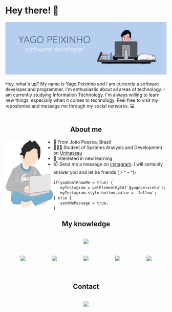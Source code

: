# Hey there! 🦈

<div align='center'><img src="githuba1.png"></div>

<br>
<div="center">
Hey, what's up? My name is Yago Peixinho and I am currently a software developer and programmer. I'm enthusiastic about all areas of technology. I am currently studying Information Technology. I'm always willing to learn new things, especially when it comes to technology. Feel free to visit my repositories and message me through my social networks. 💻
<br>
<br>
 
<div>
 
<div align="center">
 
## About me
 
 </div>
 
 
<a href="#"><img align="left" width="150" height="#" src="yago.png"></a>
 - 📍 From João Pessoa, Brazil
 - 👨🏻‍💻 Student of Systems Analysis and Development on [Uninassau](https://www.uninassau.edu.br)
 - 📕 Interested in new learning
 - 📫 Send me a message on [Instagram](https://www.instagram.com/yagopeixinho/?hl=pt-br). I will certainly answer you and let be friends ( ﾉ ^ ｰ ^)ﾉ
 
 ````
if(youDontKnowMe = true) {
	myInstagram = getElementById('@yagopeixinho');
	myInstagram.style.button.value = 'follow';
} else {
	sendMeMessage = true;
}
````
 
 
<div align="center">
  
## My knowledge
  
<br>

<img src="https://github-readme-stats.vercel.app/api?username=yagopeixinho&count_private=true&show_icons=true&custom_title=Github%20Status&hide=issues&include_all_commits=true" width="50%">

<br>
<br>
<br>
	
<img src="https://image.flaticon.com/icons/png/512/29/29515.png" width="5.6%"/>
&nbsp;&nbsp;&nbsp;&nbsp;&nbsp;&nbsp;&nbsp;&nbsp;&nbsp;&nbsp;&nbsp;&nbsp;&nbsp;&nbsp;&nbsp;&nbsp;&nbsp;&nbsp;&nbsp;
<img src="https://image.flaticon.com/icons/png/512/29/29600.png" width="5.6%"/>  
&nbsp;&nbsp;&nbsp;&nbsp;&nbsp;&nbsp;&nbsp;&nbsp;&nbsp;&nbsp;&nbsp;&nbsp;&nbsp;&nbsp;&nbsp;&nbsp;&nbsp;&nbsp;&nbsp;
<img src="https://image.flaticon.com/icons/png/512/136/136448.png"/ width="5.6%">
&nbsp;&nbsp;&nbsp;&nbsp;&nbsp;&nbsp;&nbsp;&nbsp;&nbsp;&nbsp;&nbsp;&nbsp;&nbsp;&nbsp;&nbsp;&nbsp;&nbsp;&nbsp;&nbsp;
<img src="https://cdn.icon-icons.com/icons2/2954/PNG/512/bootstrap_icon_185303.png" width="5.5%"/>
&nbsp;&nbsp;&nbsp;&nbsp;&nbsp;&nbsp;&nbsp;&nbsp;&nbsp;&nbsp;&nbsp;&nbsp;&nbsp;&nbsp;&nbsp;&nbsp;&nbsp;&nbsp;&nbsp;
<img src="https://img-premium.flaticon.com/png/512/2063/premium/2063831.png?token=exp=1627071416~hmac=6402348871ddd33c11808d50300a21d9"/ width="5.6%">

<br>
 
 <br>

 </div>
 
 <br>

<div align="center">
 
## Contact
 </div>
  <br>

 
<div align="center">
<a href="https://linktr.ee/yagopeixinho"><img src="https://image.flaticon.com/icons/png/512/876/876207.png" width="4%"></a>    

</div>
<br>
 
 
 


